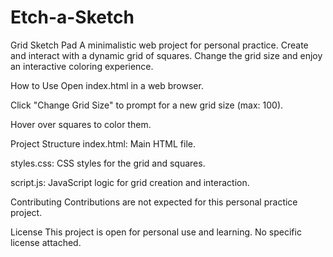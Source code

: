 # Etch-a-Sketch

Grid Sketch Pad
A minimalistic web project for personal practice. Create and interact with a dynamic grid of squares. Change the grid size and enjoy an interactive coloring experience.

How to Use
Open index.html in a web browser.

Click "Change Grid Size" to prompt for a new grid size (max: 100).

Hover over squares to color them.

Project Structure
index.html: Main HTML file.

styles.css: CSS styles for the grid and squares.

script.js: JavaScript logic for grid creation and interaction.

Contributing
Contributions are not expected for this personal practice project.

License
This project is open for personal use and learning. No specific license attached.